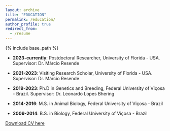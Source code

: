 ```yaml
---
layout: archive
title: "EDUCATION"
permalink: /education/
author_profile: true
redirect_from:
  - /resume
---
```


{% include base_path %}

* **2023-currently**: Postdoctoral Researcher, University of Florida - USA. Supervisor: Dr. Márcio Resende

* **2021-2023**: Visiting Research Scholar, University of Florida - USA. Supervisor: Dr. Márcio Resende

* **2019-2023**: Ph.D in Genetics and Breeding, Federal University of Viçosa - Brazil. Supervisor: Dr. Leonardo Lopes Bhering

* **2014-2016**: M.S. in Animal Biology, Federal University of Viçosa - Brazil

* **2009-2014**: B.S. in Biology, Federal University of Viçosa - Brazil





[Download CV here](https://github.com/marcopxt/marcopxt.github.io/blob/master/files/MPeixoto_cv.pdf)



